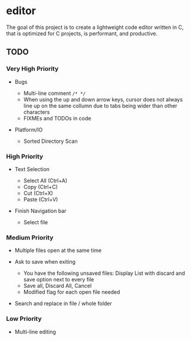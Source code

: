 # editor

The goal of this project is to create a lightweight code editor written in C,
that is optimized for C projects, is performant, and productive.

## TODO

### Very High Priority

- Bugs
	- Multi-line comment `/* */`
	- When using the up and down arrow keys, cursor does not always line up
		on the same collumn due to tabs being wider than other characters
	- FIXMEs and TODOs in code

- Platform/IO
	- Sorted Directory Scan

### High Priority

- Text Selection
	- Select All (Ctrl+A)
	- Copy (Ctrl+C)
	- Cut (Ctrl+X)
	- Paste (Ctrl+V)

- Finish Navigation bar
	- Select file

### Medium Priority

- Multiple files open at the same time
- Ask to save when exiting
	- You have the following unsaved files: Display List with
		discard and save option next to every file
	- Save all, Discard All, Cancel
	- Modified flag for each open file needed

- Search and replace in file / whole folder

### Low Priority

- Multi-line editing
